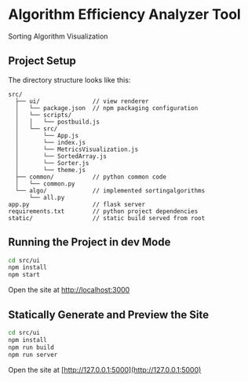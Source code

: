 # Algorithm Efficiency Analyzer Tool
Sorting Algorithm Visualization

## Project Setup

The directory structure looks like this:

```
src/
  ├── ui/               // view renderer
  │   └── package.json  // npm packaging configuration
  │   └── scripts/
  │   │   └── postbuild.js
  │   └── src/
  │       └── App.js
  │       └── index.js
  │       └── MetricsVisualization.js
  │       └── SortedArray.js
  │       └── Sorter.js
  │       └── theme.js
  ├── common/           // python common code
  │   └── common.py
  └── algo/             // implemented sortingalgorithms
      └── all.py
app.py                  // flask server
requirements.txt        // python project dependencies
static/                 // static build served from root
```

## Running the Project in dev Mode

```bash
cd src/ui 
npm install
npm start
```

Open the site at [http://localhost:3000](http://localhost:3000)

## Statically Generate and Preview the Site

```bash
cd src/ui 
npm install
npm run build
npm run server
```

Open the site at [http://127.0.0.1:5000](http://127.0.0.1:5000)